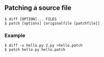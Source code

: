 ## Patching a source file
```
$ diff [OPTION]... FILES
$ patch [options] [originalfile [patchfile]]
```
### Example
```
$ diff -u hello.py 2.py >hello.patch
$ patch hello.py hello.patch
```
